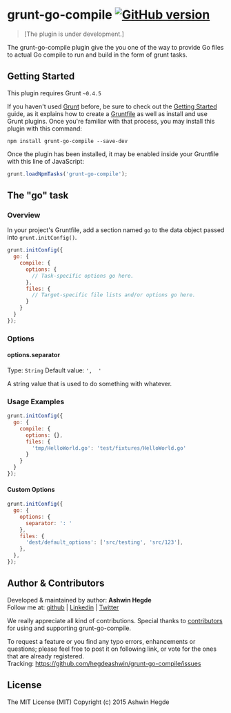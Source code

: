 # grunt-go-compile [![GitHub version](http://img.shields.io/badge/version-0.0.2-brightgreen.svg)](https://github.com/hegdeashwin/grunt-go-compile/releases)

> [The plugin is under development.]

The grunt-go-compile plugin give the you one of the way to provide Go files to actual Go compile to run and build in the form of grunt tasks.

## Getting Started
This plugin requires Grunt `~0.4.5`

If you haven't used [Grunt](http://gruntjs.com/) before, be sure to check out the [Getting Started](http://gruntjs.com/getting-started) guide, as it explains how to create a [Gruntfile](http://gruntjs.com/sample-gruntfile) as well as install and use Grunt plugins. Once you're familiar with that process, you may install this plugin with this command:

```shell
npm install grunt-go-compile --save-dev
```

Once the plugin has been installed, it may be enabled inside your Gruntfile with this line of JavaScript:

```js
grunt.loadNpmTasks('grunt-go-compile');
```

## The "go" task

### Overview
In your project's Gruntfile, add a section named `go` to the data object passed into `grunt.initConfig()`.

```js
grunt.initConfig({
  go: {
    compile: {
      options: {
        // Task-specific options go here.
      },
      files: {
        // Target-specific file lists and/or options go here.
      }
    }    
  }
});
```

### Options

#### options.separator
Type: `String`
Default value: `',  '`

A string value that is used to do something with whatever.

### Usage Examples

```js
grunt.initConfig({
  go: {
    compile: {
      options: {},
      files: {
        'tmp/HelloWorld.go': 'test/fixtures/HelloWorld.go'
      }
    }
  }
});
```

#### Custom Options

```js
grunt.initConfig({
  go: {
    options: {
      separator: ': '
    },
    files: {
      'dest/default_options': ['src/testing', 'src/123'],
    },
  },
});
```

## Author & Contributors

Developed &amp; maintained by author: <b>Ashwin Hegde</b><br>
Follow me at: <a href="https://github.com/hegdeashwin" target="_blank">github</a> | <a href="http://in.linkedin.com/in/hegdeashwin" target="_blank">Linkedin</a> | <a href="https://twitter.com/hegdeashwin3" target="_blank">Twitter</a>

We really appreciate all kind of contributions. Special thanks to <a href="//github.com/hegdeashwin/grunt-go-compile/graphs/contributors" target="_blank">contributors</a> for using and supporting grunt-go-compile.

To request a feature or you find any typo errors, enhancements or questions; please feel free to post it on following link, or vote for the ones that are already registered.
<br>Tracking: <a href="https://github.com/hegdeashwin/grunt-go-compile/issues" target="_blank">https://github.com/hegdeashwin/grunt-go-compile/issues</a>

## License

The MIT License (MIT)
Copyright (c) 2015 Ashwin Hegde

